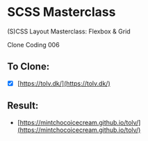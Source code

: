 # SCSS Masterclass

(S)CSS Layout Masterclass: Flexbox & Grid

Clone Coding 006

## To Clone:

- [x] [https://tolv.dk/](https://tolv.dk/)

## Result:

- [https://mintchocoicecream.github.io/tolv/](https://mintchocoicecream.github.io/tolv/)
